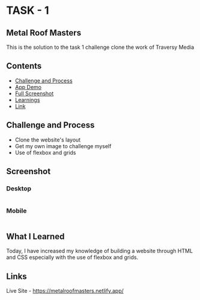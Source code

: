 # TASK - 1

## Metal Roof Masters

This is the solution to the task 1 challenge clone the work of Traversy Media

## Contents

- [Challenge and Process](#challenge-and-process)
- [App Demo](#app-demo)
- [Full Screenshot](#screenshot)
- [Learnings](#what-i-learned)
- [Link](#link)

## Challenge and Process

- Clone the website's layout
- Get my own image to challenge myself
- Use of flexbox and grids

## Screenshot

### Desktop

![]()

### Mobile

![]()

## What I Learned

Today, I have increased my knowledge of building a website through HTML and CSS
especially with the use of flexbox and grids.

## Links

Live Site - <https://metalroofmasters.netlify.app/>
